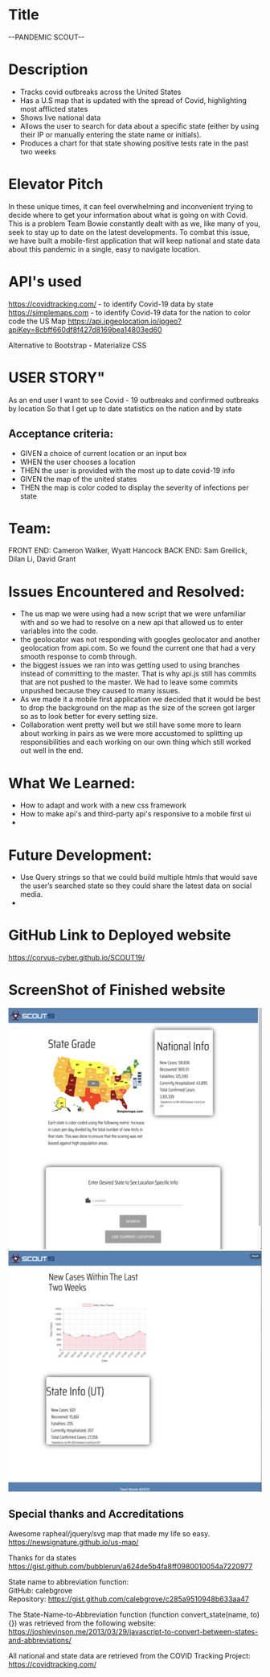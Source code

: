 # Title
--PANDEMIC SCOUT--

# Description
- Tracks covid outbreaks across the United States
- Has a U.S map that is updated with the spread of Covid, highlighting most afflicted states
- Shows live national data
- Allows the user to search for data about a specific state (either by using their IP or manually entering the state name or initials).
- Produces a chart for that state showing positive tests rate in the past two weeks


# Elevator Pitch 
In these unique times, it can feel overwhelming and inconvenient trying to decide where to get your information about what is going on with Covid. This is a problem Team Bowie constantly dealt with as we, like many of you, seek to stay up to date on the latest developments. To combat this issue, we have built  a mobile-first application that will keep national and state data about this pandemic in a single, easy to navigate location. 


# API's used
https://covidtracking.com/ - to identify Covid-19 data by state 
https://simplemaps.com - to identify Covid-19 data for the nation to color code the US Map
https://api.ipgeolocation.io/ipgeo?apiKey=8cbff660df8f427d8169bea14803ed60

Alternative to Bootstrap - Materialize CSS

# USER STORY"
As an end user
I want to see Covid - 19 outbreaks and confirmed outbreaks by location
So that I get up to date statistics on the nation and by state

## Acceptance criteria:
- GIVEN a choice of current location or an input box
- WHEN the user chooses a location
- THEN the user is provided with the most up to date covid-19 info
- GIVEN the map of the united states
- THEN the map is color coded to display the severity of infections per state

# Team:
FRONT END: Cameron Walker, Wyatt Hancock
BACK END: Sam Greilick, Dilan Li, David Grant


# Issues Encountered and Resolved:
- The us map we were using had a new script that we were unfamiliar with and so we had to resolve on a new api that allowed us to enter variables into the code.
- the geolocator was not responding with googles geolocator and another geolocation from api.com. So we found the current one that had a very smooth response to comb through.
- the biggest issues we ran into was getting used to using branches instead of committing to the master. That is why api.js still has commits that are not pushed to the master. We had to leave some commits unpushed because they caused to many issues.
- As we made it a mobile first application we decided that it would be best to drop the background on the map as the size of the screen got larger so as to look better for every setting size.
- Collaboration went pretty well but we still have some more to learn about working in pairs as we were more accustomed to splitting up responsibilities and each working on our own thing which still worked out well in the end.

# What We Learned:
- How to adapt and work with a new css framework 
- How to make api's and third-party api's responsive to a mobile first ui
- 

# Future Development: 
- Use Query strings so that we could build multiple htmls that would save the user’s searched state so they could share the latest data on social media.  
- 


# GitHub Link to Deployed website
https://corvus-cyber.github.io/SCOUT19/

# ScreenShot of Finished website
![screenshot of the main page](./assets/mainpage.png)
![screenshot of the state page](./assets/statepage.png)


## Special thanks and Accreditations

Awesome rapheal/jquery/svg map that made my life so easy.
https://newsignature.github.io/us-map/

Thanks for da states
https://gist.github.com/bubblerun/a624de5b4fa8ff0980010054a7220977

State name to abbreviation function:  
GitHub: calebgrove  
Repository: https://gist.github.com/calebgrove/c285a9510948b633aa47

The State-Name-to-Abbreviation function (function convert_state(name, to) {}) was retrieved from the following website:  
https://joshlevinson.me/2013/03/29/javascript-to-convert-between-states-and-abbreviations/

All national and state data are retrieved from the COVID Tracking Project:  
https://covidtracking.com/
